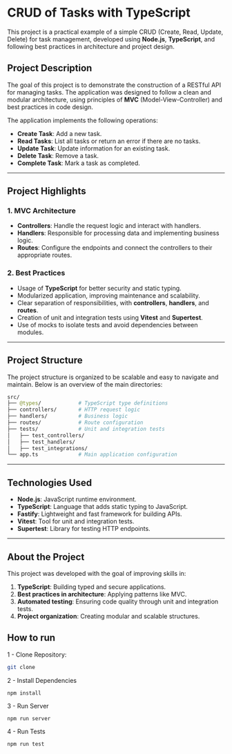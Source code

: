 # **CRUD of Tasks with TypeScript**

This project is a practical example of a simple CRUD (Create, Read, Update, Delete) for task management, developed using **Node.js**, **TypeScript**, and following best practices in architecture and project design.

## **Project Description**

The goal of this project is to demonstrate the construction of a RESTful API for managing tasks. The application was designed to follow a clean and modular architecture, using principles of **MVC** (Model-View-Controller) and best practices in code design.

The application implements the following operations:
- **Create Task**: Add a new task.
- **Read Tasks**: List all tasks or return an error if there are no tasks.
- **Update Task**: Update information for an existing task.
- **Delete Task**: Remove a task.
- **Complete Task**: Mark a task as completed.

---

## **Project Highlights**

### **1. MVC Architecture**
- **Controllers**: Handle the request logic and interact with handlers.
- **Handlers**: Responsible for processing data and implementing business logic.
- **Routes**: Configure the endpoints and connect the controllers to their appropriate routes.

### **2. Best Practices**
- Usage of **TypeScript** for better security and static typing.
- Modularized application, improving maintenance and scalability.
- Clear separation of responsibilities, with **controllers**, **handlers**, and **routes**.
- Creation of unit and integration tests using **Vitest** and **Supertest**.
- Use of mocks to isolate tests and avoid dependencies between modules.

---

## **Project Structure**

The project structure is organized to be scalable and easy to navigate and maintain. Below is an overview of the main directories:
```graphql
src/
├── @types/            # TypeScript type definitions
├── controllers/       # HTTP request logic
├── handlers/          # Business logic
├── routes/            # Route configuration
├── tests/             # Unit and integration tests
│   ├── test_controllers/
│   ├── test_handlers/
│   ├── test_integrations/
└── app.ts             # Main application configuration
```
---

## **Technologies Used**

- **Node.js**: JavaScript runtime environment.
- **TypeScript**: Language that adds static typing to JavaScript.
- **Fastify**: Lightweight and fast framework for building APIs.
- **Vitest**: Tool for unit and integration tests.
- **Supertest**: Library for testing HTTP endpoints.

---

## **About the Project**

This project was developed with the goal of improving skills in:

1. **TypeScript**: Building typed and secure applications.
2. **Best practices in architecture**: Applying patterns like MVC.
3. **Automated testing**: Ensuring code quality through unit and integration tests.
4. **Project organization**: Creating modular and scalable structures.

## **How to run**

1 - Clone Repository:
```bash
git clone 
```

2 - Install Dependencies
```bash
npm install
```

3 - Run Server
```
npm run server
```

4 - Run Tests
```
npm run test
```

